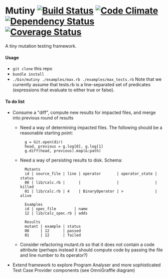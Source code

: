 # Mutiny [![Build Status](https://travis-ci.org/louismrose/mutiny.png?branch=master)](https://travis-ci.org/louismrose/mutiny) [![Code Climate](https://codeclimate.com/github/louismrose/mutiny.png)](https://codeclimate.com/github/louismrose/mutiny) [![Dependency Status](https://gemnasium.com/louismrose/mutiny.png)](https://gemnasium.com/louismrose/mutiny) [![Coverage Status](https://coveralls.io/repos/louismrose/mutiny/badge.png?branch=master)](https://coveralls.io/r/louismrose/mutiny?branch=master)

A tiny mutation testing framework.

#### Usage
* `git clone` this repo
* `bundle install`
* `./bin/mutiny ./examples/max.rb ./examples/max_tests.rb` Note that we currently assume that tests.rb is a line-separated set of predicates (expressions that evaluate to either true or false).

#### To do list
* Consume a "diff", compute new results for impacted files, and merge into previous round of results

    * Need a way of determining impacted files. The following should be a reasonable starting point:

            g = Git.open(dir)
            head, previous = g.log[0], g.log[1]
            g.diff(head, previous).map(&:path)

    * Need a way of persisting results to disk. Schema:

            Mutants
            id | source_file | line | operator       | operator_state | status
            00 | lib/calc.rb |      |                |                | killed
            01 | lib/calc.rb | 4    | BinaryOperator | >              | alive
            
            Examples
            id | spec_file        | name
            12 | lib/calc_spec.rb | adds
            
            Results
            mutant | example | status
            00     | 12      | passed
            01     | 12      | failed

    * Consider refactoring mutant.rb so that it does not contain a code attribute (perhaps instead it should compute code by passing the file and line number to its operator?)

* Extend framework to explore Program Analyser and more sophisticated Test Case Provider components (see OmniGraffle diagram)
